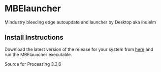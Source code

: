 # MBElauncher
Mindustry bleeding edge autoupdate and launcher by Desktop aka indielm

## Install Instructions

Download the latest version of the release for your system from [here](../../releases) and run the MBElauncher executable.

Source for Processing 3.3.6
